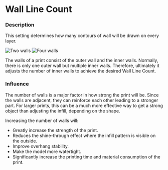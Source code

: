 Wall Line Count
====
### **Description**
This setting determines how many contours of wall will be drawn on every layer.

![Two walls](../images/wall_thickness_0.8.png)
![Four walls](../images/wall_thickness_1.6.png)

The walls of a print consist of the outer wall and the inner walls. Normally, there is only one outer wall but multiple inner walls. Therefore, ultimately it adjusts the number of inner walls to achieve the desired Wall Line Count.

### **Influence**
The number of walls is a major factor in how strong the print will be. Since the walls are adjacent, they can reinforce each other leading to a stronger part. For larger prints, this can be a much more effective way to get a strong object than adjusting the infill, depending on the shape.

Increasing the number of walls will:
* Greatly increase the strength of the print.
* Reduces the shine-through effect where the infill pattern is visible on the outside.
* Improve overhang stability.
* Make the model more watertight.
* Significantly increase the printing time and material consumption of the print.